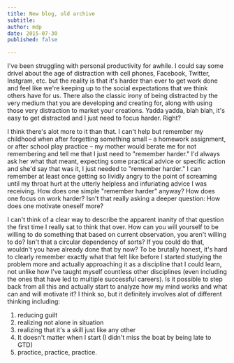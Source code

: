 ```yaml
---
title: New blog, old archive
subtitle:
author: mdp
date: 2015-07-30
published: false

---
```


I've been struggling with personal productivity for awhile. I could say some drivel about the age of distraction with cell phones, Facebook, Twitter, Instgram, etc. but the reality is that it's harder than ever to get work done and feel like we're keeping up to the social expectations that we think others have for us. There also the classic irony of being distracted by the very medium that you are developing and creating for, along with using those very distraction to market your creations. Yadda yadda, blah blah, it's easy to get distracted and I just need to focus harder. Right?

I think there's alot more to it than that. I can't help but remember my childhood when after forgetting something small – a homework assignment, or after school play practice – my mother would berate me for not remembering and tell me that I just need to "remember harder." I'd always ask her what that meant, expecting some practical advice or specific action and she'd say that was it, I just needed to "remember harder." I can remember at least once getting so lividly angry to the point of screaming until my throat hurt at the utterly helpless and infuriating advice I was receiving. How does one simple "remember harder" anyway? How does one focus on work harder? Isn't that really asking a deeper question: How does one motivate oneself more?

I can't think of a clear way to describe the apparent inanity of that question the first time I really sat to think that over. How can you will yourself to be willing to do something that based on current observation, you aren't willing to do? Isn't that a circular dependency of sorts? If you could do that, wouldn't you have already done that by now? To be brutally honest, it's hard to clearly remember exactly what that felt like before I started studying the problem more and actually approaching it as a discipline that I could learn, not unlike how I've taught myself countless other disciplines (even including the ones that have led to multiple successful careers). Is it possible to step back from all this and actually start to analyze how my mind works and what can and will motivate it? I think so, but it definitely involves alot of different thinking including:
<ol>
	<li>reducing guilt</li>
	<li>realizing not alone in situation</li>
	<li>realizing that it's a skill just like any other</li>
	<li>It doesn't matter when I start (I didn't miss the boat by being late to GTD)</li>
	<li>practice, practice, practice.</li>
</ol>
